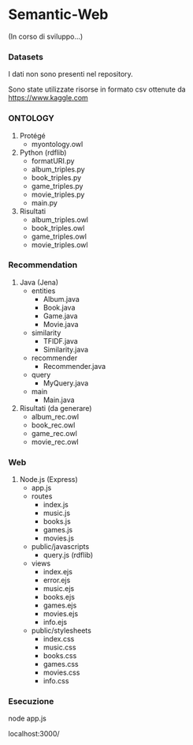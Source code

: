 # Semantic-Web

(In corso di sviluppo...)

### Datasets
I dati non sono presenti nel repository.

Sono state utilizzate risorse in formato csv ottenute da https://www.kaggle.com

### ONTOLOGY

1. Protégé
   * myontology.owl
2. Python (rdflib)
   * formatURI.py
   * album_triples.py
   * book_triples.py
   * game_triples.py
   * movie_triples.py
   * main.py
3. Risultati
   * album_triples.owl
   * book_triples.owl
   * game_triples.owl
   * movie_triples.owl

### Recommendation

1. Java (Jena)
   * entities
     - Album.java
     - Book.java
     - Game.java
     - Movie.java
   * similarity
     - TFIDF.java
     - Similarity.java
   * recommender
     - Recommender.java
   * query
     - MyQuery.java
   * main
     - Main.java
2. Risultati (da generare)
   * album_rec.owl
   * book_rec.owl
   * game_rec.owl
   * movie_rec.owl

### Web

1. Node.js (Express)
   * app.js
   * routes
     - index.js
     - music.js
     - books.js
     - games.js
     - movies.js
   * public/javascripts
     - query.js (rdflib)
   * views
     - index.ejs
     - error.ejs
     - music.ejs
     - books.ejs
     - games.ejs
     - movies.ejs
     - info.ejs
   * public/stylesheets
     - index.css
     - music.css
     - books.css
     - games.css
     - movies.css
     - info.css

### Esecuzione

node app.js

localhost:3000/
